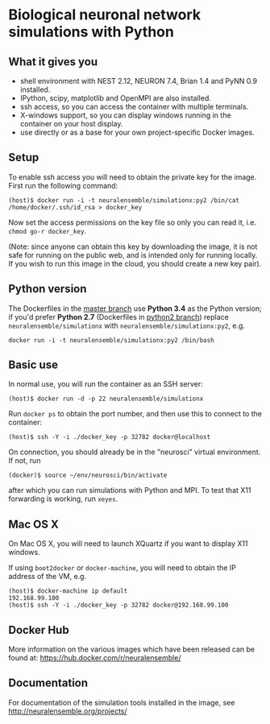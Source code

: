 # Biological neuronal network simulations with Python


## What it gives you

* shell environment with NEST 2.12, NEURON 7.4, Brian 1.4 and PyNN 0.9 installed.
* IPython, scipy, matplotlib and OpenMPI are also installed.
* ssh access, so you can access the container with multiple terminals.
* X-windows support, so you can display windows running in the container on your host display.
* use directly or as a base for your own project-specific Docker images.


## Setup

To enable ssh access you will need to obtain the private key for the image. First run the following command:

```
(host)$ docker run -i -t neuralensemble/simulationx:py2 /bin/cat /home/docker/.ssh/id_rsa > docker_key
```

Now set the access permissions on the key file so only you can read it, i.e. `chmod go-r docker_key`.

(Note: since anyone can obtain this key by downloading the image, it is not safe for running on the public web,
and is intended only for running locally. If you wish to run this image in the cloud, you should create a new
key pair).

## Python version

The Dockerfiles in the [master branch](https://github.com/NeuralEnsemble/neuralensemble-docker) use **Python 3.4** as the Python version; if you'd prefer **Python 2.7** (Dockerfiles in [python2 branch](https://github.com/NeuralEnsemble/neuralensemble-docker/tree/python2)) replace `neuralensemble/simulationx` with `neuralensemble/simulationx:py2`, e.g.

```
docker run -i -t neuralensemble/simulationx:py2 /bin/bash
```

## Basic use

In normal use, you will run the container as an SSH server:

```
(host)$ docker run -d -p 22 neuralensemble/simulationx
```

Run `docker ps` to obtain the port number, and then use this to connect to the container:

```
(host)$ ssh -Y -i ./docker_key -p 32782 docker@localhost
```

On connection, you should already be in the "neurosci" virtual environment. If not, run

```
(docker)$ source ~/env/neurosci/bin/activate
```

after which you can run simulations with Python and MPI. To test that X11 forwarding is working, run `xeyes`.


## Mac OS X

On Mac OS X, you will need to launch XQuartz if you want to display X11 windows.
 
If using `boot2docker` or `docker-machine`, you will need to obtain the IP address of the VM, e.g.

```
(host)$ docker-machine ip default
192.168.99.100
(host)$ ssh -Y -i ./docker_key -p 32782 docker@192.168.99.100
```

## Docker Hub

More information on the various images which have been released can be found at: https://hub.docker.com/r/neuralensemble/

## Documentation

For documentation of the simulation tools installed in the image, see http://neuralensemble.org/projects/
